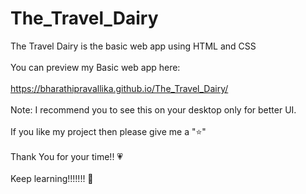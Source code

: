 # The_Travel_Dairy
The Travel Dairy is the basic web app using HTML and CSS<br><br>
You can preview my Basic web app here:<br><br>
https://bharathipravallika.github.io/The_Travel_Dairy/  <br><br>
Note: I recommend you to see this on your desktop only for better UI. <br><br>
If you like my project then please give me a 
"&#11088;" <br> <br>
Thank You for your time!! &#128151; <br><br>
Keep learning!!!!!!! &#128640;
